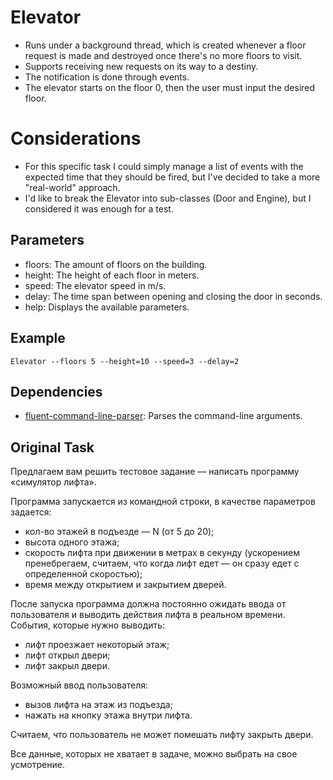 # Elevator
* Runs under a background thread, which is created whenever a floor request is made and destroyed once there's no more floors to visit.
* Supports receiving new requests on its way to a destiny.
* The notification is done through events.
* The elevator starts on the floor 0, then the user must input the desired floor.

# Considerations
* For this specific task I could simply manage a list of events with the expected time that they should be fired, but I've decided to take a more "real-world" approach.
* I'd like to break the Elevator into sub-classes (Door and Engine), but I considered it was enough for a test.

## Parameters
* floors: The amount of floors on the building.
* height: The height of each floor in meters.
* speed: The elevator speed in m/s.
* delay: The time span between opening and closing the door in seconds.
* help: Displays the available parameters.

## Example
<code>Elevator --floors 5 --height=10 --speed=3 --delay=2</code>

## Dependencies
* [fluent-command-line-parser](https://github.com/fclp/fluent-command-line-parser): Parses the command-line arguments.

## Original Task
Предлагаем вам решить тестовое задание — написать программу «симулятор лифта».

Программа запускается из командной строки, в качестве параметров задается:

- кол-во этажей в подъезде — N (от 5 до 20);
- высота одного этажа;
- скорость лифта при движении в метрах в секунду (ускорением пренебрегаем, считаем, что когда лифт едет — он сразу едет с определенной скоростью);
- время между открытием и закрытием дверей.

После запуска программа должна постоянно ожидать ввода от пользователя и выводить действия лифта в реальном времени. События, которые нужно выводить:

- лифт проезжает некоторый этаж;
- лифт открыл двери;
- лифт закрыл двери.

Возможный ввод пользователя:

- вызов лифта на этаж из подъезда;
- нажать на кнопку этажа внутри лифта.

Считаем, что пользователь не может помешать лифту закрыть двери.

Все данные, которых не хватает в задаче, можно выбрать на свое усмотрение.